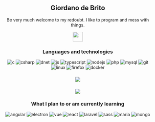 
<div align='center'>
  <h2 align="center">Giordano de Brito</h2>
  <p align="center">Be very much welcome to my redoubt. I like to program and mess with things.</p>
  <img display='inline-block' width='32' src='https://i.giphy.com/dvkFZr4VBBS6I.webp'>
</div>

<h3 align='center'>Languages and technologies</h3>

<!-- https://github.com/Ileriayo/markdown-badges -->

<div align="center">
  <img src="https://img.shields.io/badge/c-%2300599C.svg?style=for-the-badge&logo=c&logoColor=white" alt='c'>
  <img src="https://img.shields.io/badge/c%23-%23239120.svg?style=for-the-badge&logo=csharp&logoColor=white" alt='csharp'>
  <img src="https://img.shields.io/badge/.NET-5C2D91?style=for-the-badge&logo=.net&logoColor=white" alt='dnet'>
  <!--<img src="https://img.shields.io/badge/html5-%23E34F26.svg?style=for-the-badge&logo=html5&logoColor=white" alt='html'>
  <img src="https://img.shields.io/badge/css3-%231572B6.svg?style=for-the-badge&logo=css3&logoColor=white" alt='css'>-->
  <img src="https://img.shields.io/badge/javascript-%23323330.svg?style=for-the-badge&logo=javascript&logoColor=%23F7DF1E" alt='js'>
  <img src="https://img.shields.io/badge/typescript-%23007ACC.svg?style=for-the-badge&logo=typescript&logoColor=white" alt='typescript'>
  <img src="https://img.shields.io/badge/node.js-6DA55F?style=for-the-badge&logo=node.js&logoColor=white" alt='nodejs'>
  <img src="https://img.shields.io/badge/PHP-777BB4?style=for-the-badge&logo=php&logoColor=white" alt='php'>
  <img src="https://img.shields.io/badge/mysql-%2300f.svg?style=for-the-badge&logo=mysql&logoColor=white" alt='mysql'>
  <img src="https://img.shields.io/badge/git-%23F05033.svg?style=for-the-badge&logo=git&logoColor=white" alt='git'>
  <img src="https://img.shields.io/badge/Linux-FCC624?style=for-the-badge&logo=linux&logoColor=black" alt='linux'>
  <img src="https://img.shields.io/badge/Firefox-FF7139?style=for-the-badge&logo=Firefox-Browser&logoColor=white" alt='firefox'>
  <img src="https://img.shields.io/badge/docker-%230db7ed.svg?style=for-the-badge&logo=docker&logoColor=white" alt='docker'>
</div>

###

<div align='center'>
  <img src='https://visitor-badge.laobi.icu/badge?page_id=GIOdeBrito.GIOdeBrito&'>
</div>

###

<div align='center'>
  <img src='https://streak-stats.demolab.com?user=GIOdeBrito&locale=en&mode=daily&theme=dark&hide_border=false&border_radius=5&order=3'>
</div>

###

<h3 align='center'>What I plan to or am currently learning</h3>

<div align="center">
  <img src="https://img.shields.io/badge/angular-%23DD0031.svg?style=for-the-badge&logo=angular&logoColor=white" alt='angular'>
  <img src="https://img.shields.io/badge/Electron-191970?style=for-the-badge&logo=Electron&logoColor=white" alt='electron'>
  <img src="https://img.shields.io/badge/vuejs-%2335495e.svg?style=for-the-badge&logo=vuedotjs&logoColor=%234FC08D" alt='vue'>
  <img src="https://img.shields.io/badge/react-%2320232a.svg?style=for-the-badge&logo=react&logoColor=%2361DAFB" alt='react'>
  <img src="https://img.shields.io/badge/laravel-%23FF2D20.svg?style=for-the-badge&logo=laravel&logoColor=white" alt='laravel'>
  <img src="https://img.shields.io/badge/SASS-hotpink.svg?style=for-the-badge&logo=SASS&logoColor=white" alt='sass'>
  <img src="https://img.shields.io/badge/MariaDB-003545?style=for-the-badge&logo=mariadb&logoColor=white" alt='maria'>
  <img src="https://img.shields.io/badge/MongoDB-%234ea94b.svg?style=for-the-badge&logo=mongodb&logoColor=white" alt='mongo'>
</div>

###


